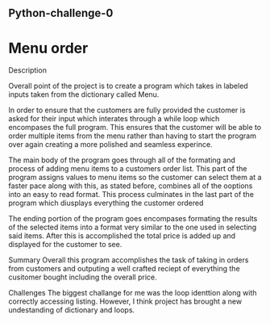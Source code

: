 ## Python-challenge-0

# Menu order

Description

Overall point of the project is to create a program which takes in labeled inputs taken from the dictionary called Menu.

In order to ensure that the customers are fully provided the customer is asked for their input which interates through a while loop which encompases the full program. This ensures that the customer will be able to order multiple items from the menu rather than having to start the program over again creating a more polished and seamless experince.

The main body of the program goes through all of the formating and process of adding menu items to a customers order list. This part of the program assigns values to menu items so the customer can select them at a faster pace along with this, as stated before, combines all of the ooptions into an easy to read format. This process culminates in the last part of the program which diusplays everything the customer ordered

The ending portion of the program goes encompases formating the results of the selected items into a format very similar to the one used in selecting said items. After this is accomplished the total price is added up and displayed for the customer to see.

Summary Overall this program accomplishes the task of taking in orders from customers and outputing a well crafted reciept of everything the cusitomer bought including the overall price.

Challenges 
The biggest challange for me was the loop identtion along with correctly accessing listing. However, I think project has brought a new undestanding of dictionary and loops. 
